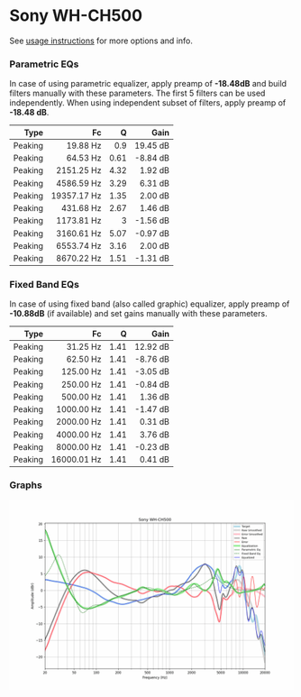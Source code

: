 # Sony WH-CH500
See [usage instructions](https://github.com/jaakkopasanen/AutoEq#usage) for more options and info.

### Parametric EQs
In case of using parametric equalizer, apply preamp of **-18.48dB** and build filters manually
with these parameters. The first 5 filters can be used independently.
When using independent subset of filters, apply preamp of **-18.48 dB**.

| Type    | Fc          |    Q | Gain     |
|--------:|------------:|-----:|---------:|
| Peaking | 19.88 Hz    | 0.9  | 19.45 dB |
| Peaking | 64.53 Hz    | 0.61 | -8.84 dB |
| Peaking | 2151.25 Hz  | 4.32 | 1.92 dB  |
| Peaking | 4586.59 Hz  | 3.29 | 6.31 dB  |
| Peaking | 19357.17 Hz | 1.35 | 2.00 dB  |
| Peaking | 431.68 Hz   | 2.67 | 1.46 dB  |
| Peaking | 1173.81 Hz  | 3    | -1.56 dB |
| Peaking | 3160.61 Hz  | 5.07 | -0.97 dB |
| Peaking | 6553.74 Hz  | 3.16 | 2.00 dB  |
| Peaking | 8670.22 Hz  | 1.51 | -1.31 dB |

### Fixed Band EQs
In case of using fixed band (also called graphic) equalizer, apply preamp of **-10.88dB**
(if available) and set gains manually with these parameters.

| Type    | Fc          |    Q | Gain     |
|--------:|------------:|-----:|---------:|
| Peaking | 31.25 Hz    | 1.41 | 12.92 dB |
| Peaking | 62.50 Hz    | 1.41 | -8.76 dB |
| Peaking | 125.00 Hz   | 1.41 | -3.05 dB |
| Peaking | 250.00 Hz   | 1.41 | -0.84 dB |
| Peaking | 500.00 Hz   | 1.41 | 1.36 dB  |
| Peaking | 1000.00 Hz  | 1.41 | -1.47 dB |
| Peaking | 2000.00 Hz  | 1.41 | 0.31 dB  |
| Peaking | 4000.00 Hz  | 1.41 | 3.76 dB  |
| Peaking | 8000.00 Hz  | 1.41 | -0.23 dB |
| Peaking | 16000.01 Hz | 1.41 | 0.41 dB  |

### Graphs
![](./Sony%20WH-CH500.png)